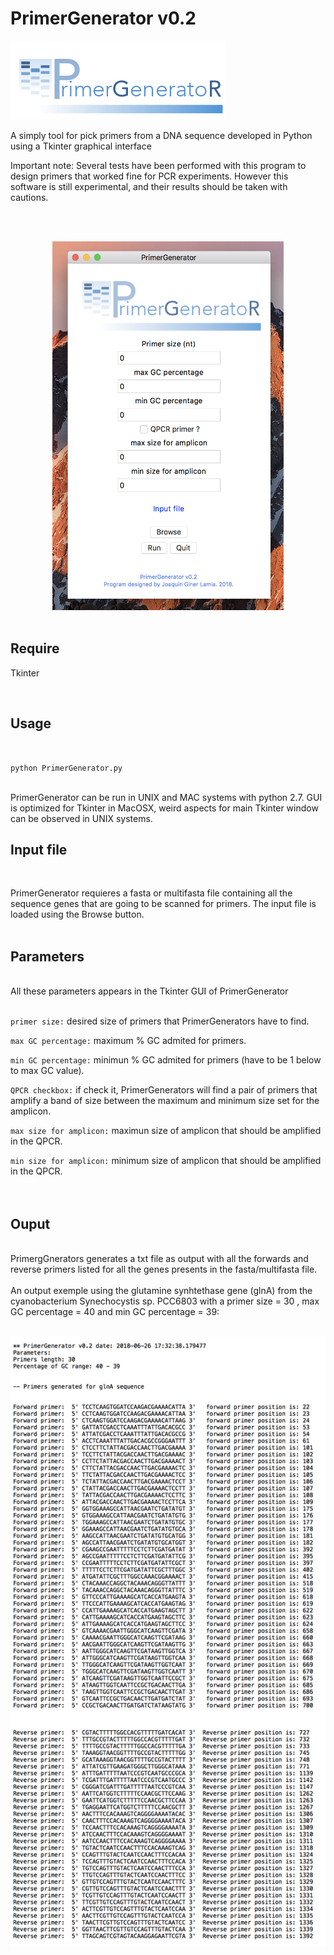 # PrimerGenerator v0.2
![alt text](https://github.com/ginerorama/PrimerGenerator/blob/master/Primer.gif)

A simply tool for pick primers from a DNA sequence developed in Python using a Tkinter graphical interface

Important note: Several tests have been performed with this program to design 
primers that worked fine for PCR experiments. However this software is still experimental, 
and their results should be taken with cautions. 

<br />
<br />
<p align="center">
<img src="https://github.com/ginerorama/PrimerGenerator/blob/master/pic1.png" width="370" height="590">
<br />
<br />

## Require
	
Tkinter

<br />

## Usage
<br />

`python PrimerGenerator.py`

<br />
PrimerGenerator can be run in UNIX and MAC systems with python 2.7. GUI is optimized for Tkinter in MacOSX, weird aspects for main Tkinter window can be observed in UNIX systems.
<br />


## Input file
<br />


PrimerGenerator requieres a fasta or multifasta file containing all the sequence genes that are going to be scanned for primers. The input file is loaded using the Browse button.
<br /><br />


## Parameters
<br />
All these parameters appears in the Tkinter GUI of PrimerGenerator
<br /><br />

`primer size:` desired size of primers that PrimerGenerators have to find.

`max GC percentage:` maximum % GC admited for primers. 

`min GC percentage:` minimun % GC admited for primers (have to be 1 below to max GC value). 

`QPCR checkbox:` if check it, PrimerGenerators will find a pair of primers that amplify a band of size
				between the maximum and minimum size set for the amplicon.  
				

`max size for amplicon:` maximun size of amplicon that should be amplified in the QPCR. 

`min size for amplicon:` minimum size of amplicon that should be amplified in the QPCR. 	
<br /><br />


## Ouput

<br />
PrimergGnerators generates a txt file as output with all the forwards and reverse primers listed for all
the genes presents in the fasta/multifasta file. 
<br />
<br />
An output exemple using the glutamine synhtethase gene (glnA) from the cyanobacterium Synechocystis sp. PCC6803 with a primer size = 30 , max GC percentage = 40 and min GC percentage = 39:
<br />
<br />
<p align="center">
<img src="https://github.com/ginerorama/PrimerGenerator/blob/master/output.png" >

